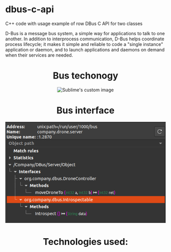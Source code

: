 # dbus-c-api
C++ code with usage example of row DBus C API for two classes 

D-Bus is a message bus system, a simple way for applications to talk to one another. In addition to interprocess communication, D-Bus helps coordinate process lifecycle; it makes it simple and reliable to code a "single instance" application or daemon, and to launch applications and daemons on demand when their services are needed.
 
<h1 align="center">Bus techonogy</h1>
<p align="center">
  <img src="https://github.com/AlexEmets/dbus-c-api/blob/main/dbus-interface-demo.png](https://www.google.com/url?sa=i&url=https%3A%2F%2Fwww.wikiwand.com%2Fen%2FD-Bus&psig=AOvVaw0yZ_oa0kvHueFNIdCNPZk_&ust=1684229612092000&source=images&cd=vfe&ved=0CBEQjRxqFwoTCLDzu6-C9_4CFQAAAAAdAAAAABAI?raw=true" alt="Sublime's custom image"/>
</p>


<h1 align="center">Bus interface</h1>
<p align="center">
  <img src="https://github.com/AlexEmets/dbus-c-api/blob/main/dbus-interface-demo.png?raw=true" alt="Sublime's custom image"/>
</p>


<h1 align="center">Technologies used:</h1>

